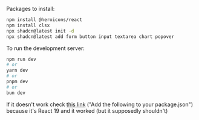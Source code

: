 Packages to install:

```bash
npm install @heroicons/react
npm install clsx
npx shadcn@latest init -d
npx shadcn@latest add form button input textarea chart popover
```

To run the development server:

```bash
npm run dev
# or
yarn dev
# or
pnpm dev
# or
bun dev
```

If it doesn't work check [this link](https://ui.shadcn.com/docs/react-19#recharts) ("Add the following to your package.json") because it's React 19 and it worked (but it supposedly shouldn't)